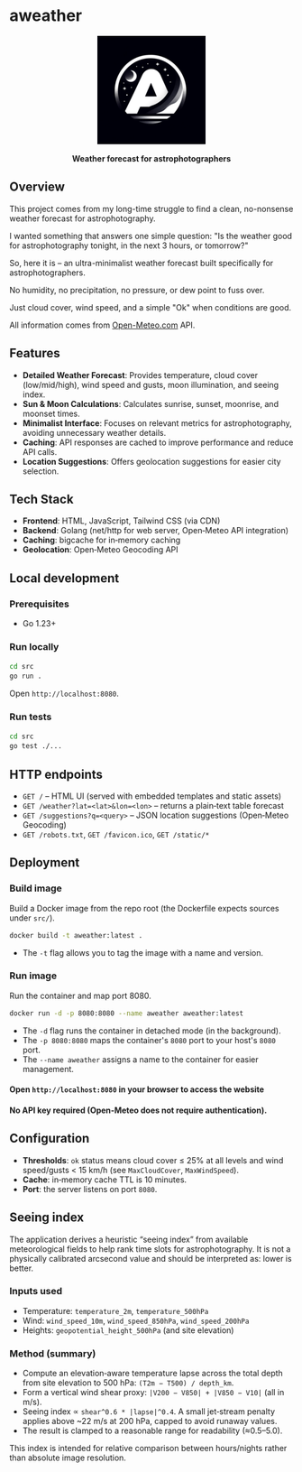 # aweather

<p align="center">
  <img src="https://github.com/shuienko/aweather/blob/main/src/static/favicon-192x192.png?raw=true" alt="Logo" width="192"/>
</p>

<p align="center">
    <b>Weather forecast for astrophotographers</b>
</p>


## Overview

This project comes from my long-time struggle to find a clean, no-nonsense weather forecast for astrophotography.

I wanted something that answers one simple question: "Is the weather good for astrophotography tonight, in the next 3 hours, or tomorrow?"

So, here it is – an ultra-minimalist weather forecast built specifically for astrophotographers. 

No humidity, no precipitation, no pressure, or dew point to fuss over.

Just cloud cover, wind speed, and a simple "Ok" when conditions are good.

All information comes from [Open-Meteo.com](https://open-meteo.com/) API.

## Features
- **Detailed Weather Forecast**: Provides temperature, cloud cover (low/mid/high), wind speed and gusts, moon illumination, and seeing index.
- **Sun & Moon Calculations**: Calculates sunrise, sunset, moonrise, and moonset times.
- **Minimalist Interface**: Focuses on relevant metrics for astrophotography, avoiding unnecessary weather details.
- **Caching**: API responses are cached to improve performance and reduce API calls.
- **Location Suggestions**: Offers geolocation suggestions for easier city selection.

## Tech Stack
- **Frontend**: HTML, JavaScript, Tailwind CSS (via CDN)
- **Backend**: Golang (net/http for web server, Open‑Meteo API integration)
- **Caching**: bigcache for in‑memory caching
- **Geolocation**: Open‑Meteo Geocoding API

## Local development

### Prerequisites
- Go 1.23+

### Run locally
```bash
cd src
go run .
```

Open `http://localhost:8080`.

### Run tests
```bash
cd src
go test ./...
```

## HTTP endpoints
- `GET /` – HTML UI (served with embedded templates and static assets)
- `GET /weather?lat=<lat>&lon=<lon>` – returns a plain‑text table forecast
- `GET /suggestions?q=<query>` – JSON location suggestions (Open‑Meteo Geocoding)
- `GET /robots.txt`, `GET /favicon.ico`, `GET /static/*`

## Deployment
### Build image
Build a Docker image from the repo root (the Dockerfile expects sources under `src/`).
```bash
docker build -t aweather:latest .
```
* The `-t` flag allows you to tag the image with a name and version.

### Run image
Run the container and map port 8080.
```bash
docker run -d -p 8080:8080 --name aweather aweather:latest
```
* The `-d` flag runs the container in detached mode (in the background).
* The `-p 8080:8080` maps the container's `8080` port to your host's `8080` port.
* The `--name aweather` assigns a name to the container for easier management.

#### Open `http://localhost:8080` in your browser to access the website

#### No API key required (Open‑Meteo does not require authentication).

## Configuration
- **Thresholds**: `ok` status means cloud cover ≤ 25% at all levels and wind speed/gusts < 15 km/h (see `MaxCloudCover`, `MaxWindSpeed`).
- **Cache**: in‑memory cache TTL is 10 minutes.
- **Port**: the server listens on port `8080`.

## Seeing index

The application derives a heuristic “seeing index” from available meteorological fields to help rank time slots for astrophotography. It is not a physically calibrated arcsecond value and should be interpreted as: lower is better.

### Inputs used
- Temperature: `temperature_2m`, `temperature_500hPa`
- Wind: `wind_speed_10m`, `wind_speed_850hPa`, `wind_speed_200hPa`
- Heights: `geopotential_height_500hPa` (and site elevation)

### Method (summary)
- Compute an elevation‑aware temperature lapse across the total depth from site elevation to 500 hPa: `(T2m − T500) / depth_km`.
- Form a vertical wind shear proxy: `|V200 − V850| + |V850 − V10|` (all in m/s).
- Seeing index ∝ `shear^0.6 * |lapse|^0.4`. A small jet‑stream penalty applies above ~22 m/s at 200 hPa, capped to avoid runaway values.
- The result is clamped to a reasonable range for readability (≈0.5–5.0).

This index is intended for relative comparison between hours/nights rather than absolute image resolution.
